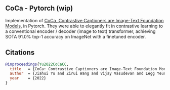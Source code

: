 ## CoCa - Pytorch (wip)

Implementation of <a href="https://arxiv.org/abs/2205.01917">CoCa, Contrastive Captioners are Image-Text Foundation Models</a>, in Pytorch. They were able to elegantly fit in contrastive learning to a conventional encoder / decoder  (image to text) transformer, achieving SOTA 91.0% top-1 accuracy on ImageNet with a finetuned encoder.

## Citations

```bibtex
@inproceedings{Yu2022CoCaCC,
  title   = {CoCa: Contrastive Captioners are Image-Text Foundation Models},
  author  = {Jiahui Yu and Zirui Wang and Vijay Vasudevan and Legg Yeung and Mojtaba Seyedhosseini and Yonghui Wu},
  year    = {2022}
}
```
